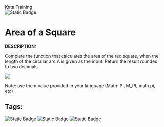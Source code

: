 Kata Training <br>
![Static Badge](https://img.shields.io/badge/8kyu%20-%20black?style=flat&logo=codewars&labelColor=B1361E&color=black)

# Area of a Square

**DESCRIPTION:**

Complete the function that calculates the area of the red square, when the length of the circular arc A is given as the input. Return the result rounded to two decimals.

![](http://i.imgur.com/nJrae8n.png)

Note: use the π value provided in your language (Math::PI, M_PI, math.pi, etc)

## Tags:

![Static Badge](https://img.shields.io/badge/fundamentals%20-%20purple?style=plastic) ![Static Badge](https://img.shields.io/badge/mathematics%20-%20royalblue?style=plastic) ![Static Badge](https://img.shields.io/badge/geometry%20-%20orange?style=plastic) 